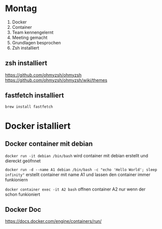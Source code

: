 # Montag

1. Docker 
2. Container 
3. Team kennengelernt 
4. Meeting gemacht
5. Grundlagen besprochen  
6. Zsh installiert

## zsh installiert 
https://github.com/ohmyzsh/ohmyzsh
https://github.com/ohmyzsh/ohmyzsh/wiki/themes

## fastfetch installiert
`brew install fastfetch`

# Docker istalliert 

## Docker container mit debian

`docker run -it debian /bin/bash`
wird container mit debian erstellt und diereckt geöfnnet 

`docker run -d --name A1 debian /bin/bash -c "echo 'Hello World'; sleep infinity"`
erstellt container mit name A1 und lassen den container immer funkioniern

`docker container exec -it A2 bash`
offnen container A2 nur wenn der schon funkioniert 

## Docker Doc
https://docs.docker.com/engine/containers/run/